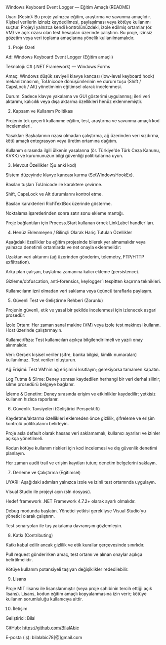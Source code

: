 Windows Keyboard Event Logger — Eğitim Amaçlı (README)

Uyarı (Kesin): Bu proje yalnızca eğitim, araştırma ve savunma amaçlıdır. Kişisel verilerin izinsiz kaydedilmesi, paylaşılması veya kötüye kullanımı suçtur. Projeyi yalnızca kendi kontrolünüzdeki, izole edilmiş ortamlar (ör. VM) ve açık rızası olan test hesapları üzerinde çalıştırın. Bu proje, izinsiz gözetim veya veri toplama amaçlarına yönelik kullanılmamalıdır.

1. Proje Özeti

Ad: Windows Keyboard Event Logger (Eğitim amaçlı)

Teknoloji: C# (.NET Framework) — Windows Forms

Amaç: Windows düşük seviyeli klavye kancası (low-level keyboard hook) mekanizmasının, ToUnicode dönüşümlerinin ve durum tuşu (Shift / CapsLock / Alt) yönetiminin eğitimsel olarak incelenmesi.

Durum: Sadece klavye yakalama ve GUI gösterimi uygulanmış; ileri veri aktarımı, kalıcılık veya dışa aktarma özellikleri henüz eklenmemiştir.

2. Kapsam ve Kullanım Politikası

Projenin tek geçerli kullanımı: eğitim, test, araştırma ve savunma amaçlı kod incelemeleri.

Yasaklar: Başkalarının rızası olmadan çalıştırma, ağ üzerinden veri sızdırma, kötü amaçlı entegrasyon veya üretim ortamına dağıtım.

Kullanım sırasında ilgili ülkenin yasalarına (ör. Türkiye'de Türk Ceza Kanunu, KVKK) ve kurumunuzun bilgi güvenliği politikalarına uyun.

3. Mevcut Özellikler (Şu anki kod)

Sistem düzeyinde klavye kancası kurma (SetWindowsHookEx).

Basılan tuşları ToUnicode ile karaktere çevirme.

Shift, CapsLock ve Alt durumlarını kontrol etme.

Basılan karakterleri RichTextBox üzerinde gösterme.

Noktalama işaretlerinden sonra satır sonu ekleme mantığı.

Proje bağlantıları için Process.Start kullanan örnek LinkLabel handler'ları.

4. Henüz Eklenmeyen / Bilinçli Olarak Hariç Tutulan Özellikler

Aşağıdaki özellikler bu eğitim projesinde bilerek yer almamalıdır veya yalnızca denetimli ortamlarda ve net onayla eklenmelidir:

Uzaktan veri aktarımı (ağ üzerinden gönderim, telemetry, FTP/HTTP exfiltration).

Arka plan çalışan, başlatma zamanına kalıcı ekleme (persistence).

Gizleme/obfuscation, anti-forensics, keylogger’ı tespitten kaçırma teknikleri.

Kullanıcıların izni olmadan veri saklama veya üçüncü taraflarla paylaşım.

5. Güvenli Test ve Geliştirme Rehberi (Zorunlu)

Projenin güvenli, etik ve yasal bir şekilde incelenmesi için izlenecek asgari prosedür:

İzole Ortam: Her zaman sanal makine (VM) veya izole test makinesi kullanın. Host üzerinde çalıştırmayın.

Kullanıcı/Rıza: Test kullanıcıları açıkça bilgilendirilmeli ve yazılı onay alınmalıdır.

Veri: Gerçek kişisel veriler (şifre, banka bilgisi, kimlik numaraları) kullanılmaz. Test verileri oluşturun.

Ağ Erişimi: Test VM’nin ağ erişimini kısıtlayın; gerekiyorsa tamamen kapatın.

Log Tutma & Silme: Deney sonrası kaydedilen herhangi bir veri derhal silinir; silme prosedürü belgeye bağlanır.

İzleme & Denetim: Deney sırasında erişim ve etkinlikler kaydedilir; yetkisiz kullanım hızlıca raporlanır.

6. Güvenlik Tavsiyeleri (Geliştirici Perspektifi)

Kaydetme/aktarma özellikleri eklemeden önce gizlilik, şifreleme ve erişim kontrolü politikalarını belirleyin.

Proje asla default olarak hassas veri saklamamalı; kullanıcı ayarları ve izinler açıkça yönetilmeli.

Kodun kötüye kullanım riskleri için kod incelemesi ve dış güvenlik denetimi planlayın.

Her zaman audit trail ve erişim kayıtları tutun; denetim belgelerini saklayın.

7. Derleme ve Çalıştırma (Eğitimsel)

UYARI: Aşağıdaki adımları yalnızca izole ve izinli test ortamında uygulayın.

Visual Studio ile projeyi açın (sln dosyası).

Hedef framework .NET Framework 4.7.2+ olarak ayarlı olmalıdır.

Debug modunda başlatın. Yönetici yetkisi gerekliyse Visual Studio'yu yönetici olarak çalıştırın.

Test senaryoları ile tuş yakalama davranışını gözlemleyin.

8. Katkı (Contributing)

Katkı kabul edilir ancak gizlilik ve etik kurallar çerçevesinde sınırlıdır.

Pull request gönderirken amaç, test ortamı ve alınan onaylar açıkça belirtilmelidir.

Kötüye kullanım potansiyeli taşıyan değişiklikler rededilebilir.

9. Lisans

Proje MIT lisansı ile lisanslanmıştır (veya proje sahibinin tercih ettiği açık lisans). Lisans, kodun eğitim amaçlı kopyalanmasına izin verir; kötüye kullanım sorumluluğu kullanıcıya aittir.

10. İletişim

Geliştirici: Bilal

GitHub: https://github.com/BilalAbic

E-posta (iş): bilalabic78[@]gmail.com